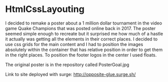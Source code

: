 # HtmlCssLayouting

I decided to remake a poster about a 1 million dollar tournament in the video game Quake Champions that was posted
online back in 2017. The poster seemed simple enough to recreate but it surprised me how much of a hastle it actually was getting all the elements in their correct places. I decided to use css grids for the main content and I had to position the images absolutely within the container that has relative position in order to get them in the right places. To position the footer logos in the center
I used floats.

The original poster is in the repository called PosterGoal.jpg

Link to site deployed with surge: http://opposite-glue.surge.sh/